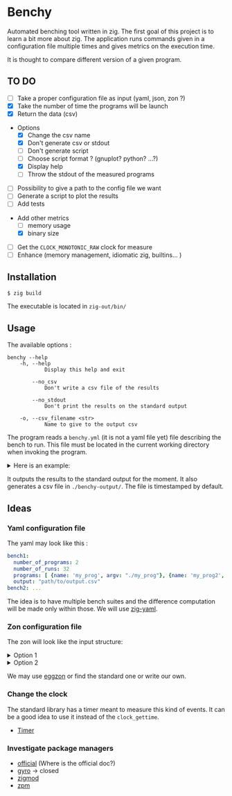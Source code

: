 # Benchy

Automated benching tool written in zig. The first goal of this project is to learn a bit more about zig.
The application runs commands given in a configuration file multiple times and gives metrics on the execution time.

It is thought to compare different version of a given program.

## TO DO

- [ ] Take a proper configuration file as input (yaml, json, zon ?)
- [x] Take the number of time the programs will be launch
- [x] Return the data (csv)
- Options
    - [x] Change the csv name
    - [x] Don't generate csv or stdout
    - [ ] Don't generate script
    - [ ] Choose script format ? (gnuplot? python? ...?)
    - [x] Display help
    - [ ] Throw the stdout of the measured programs
- [ ] Possibility to give a path to the config file we want
- [ ] Generate a script to plot the results
- [ ] Add tests
- Add other metrics
    - [ ] memory usage
    - [x] binary size
- [ ] Get the `CLOCK_MONOTONIC_RAW` clock for measure
- [ ] Enhance (memory management, idiomatic zig, builtins... )

## Installation

```bash
$ zig build
```
The executable is located in `zig-out/bin/`

## Usage

The available options :
```
benchy --help
    -h, --help
            Display this help and exit

        --no_csv
            Don't write a csv file of the results

        --no_stdout
            Don't print the results on the standard output

    -o, --csv_filename <str>
            Name to give to the output csv
```

The program reads a `benchy.yml` (it is not a yaml file yet) file describing the bench to run.
This file must be located in the current working directory when invoking the program.

<details>
<summary> Here is an example: </summary>

```
10         <---- number of run for each program
2          <---- number of prorams to run
./my_prog  <---- commands to run
./my_prog2 
```

</details>

It outputs the results to the standard output for the moment.
It also generates a csv file in `./benchy-output/`. The file is timestamped by default.

## Ideas

### Yaml configuration file

The yaml may look like this :

```yaml
bench1:
  number_of_programs: 2
  number_of_runs: 32
  programs: [ {name: 'my_prog', argv: "./my_prog"}, {name: 'my_prog2', argv: "./my_prog2"}]
  output: "path/to/output.csv"
bench2: ...
```

The idea is to have multiple bench suites and the difference computation will be made only within those.
We will use [zig-yaml](https://github.com/kubkon/zig-yaml).

### Zon configuration file

The zon will look like the input structure:

<details>
<summary> Option 1 </summary>

```zig
.{
    .name = "name of the bench",
    .nb_run = nombre de runs,
    .names = .{ "name of", "the programs" },
    .argvs = .{ 
        .{"./prog1"}, 
        .{"./prog2", "arg1", "arg2"}
    },
}
```

</details>

<details>
<summary> Option 2 </summary>

```zig
.{
    .name = "name of the bench",
    .nb_run = nombre de runs,
    .tests = .{
        .{
            .name = "name of",
            .argv = .{"./prog1"},
        },
        .{
            .name = "the program",
            .argv = .{ "./prog1", "arg1", "arg2" },
        },
    },
}
```

</details>

We may use [eggzon](https://github.com/ziglibs/eggzon) or find the standard one or write our own.

### Change the clock

The standard library has a timer meant to measure this kind of events.
It can be a good idea to use it instead of the `clock_gettime`.
- [Timer](https://ziglang.org/documentation/master/std/#A;std:time.Timer)

### Investigate package managers

- [official](https://kassane.github.io/2023/05/03/zig-pkg/) (Where is the official doc?)
- [gyro](https://github.com/mattnite/gyro) → closed
- [zigmod](https://github.com/nektro/zigmod)
- [zpm](https://github.com/zigtools/zpm)

